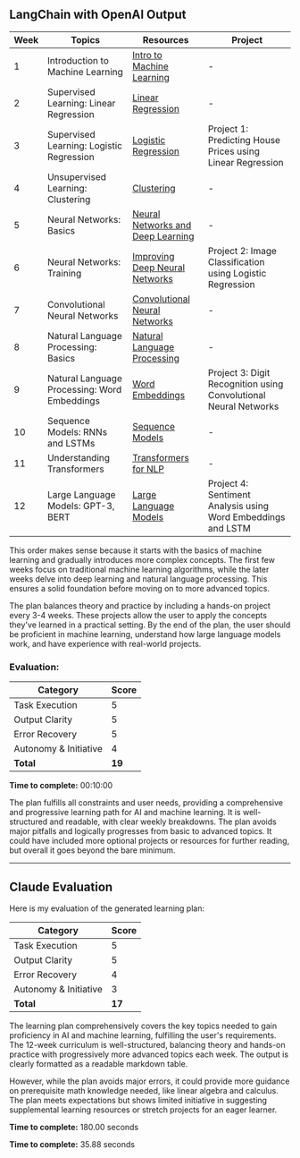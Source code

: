 ## LangChain with OpenAI Output

| Week | Topics | Resources | Project |
| --- | --- | --- | --- |
| 1 | Introduction to Machine Learning | [Intro to Machine Learning](https://www.udacity.com/course/intro-to-machine-learning--ud120) | - |
| 2 | Supervised Learning: Linear Regression | [Linear Regression](https://www.coursera.org/lecture/machine-learning/linear-regression-with-one-variable-zZ3DV) | - |
| 3 | Supervised Learning: Logistic Regression | [Logistic Regression](https://www.coursera.org/lecture/machine-learning/logistic-regression-7xSaZ) | Project 1: Predicting House Prices using Linear Regression |
| 4 | Unsupervised Learning: Clustering | [Clustering](https://www.coursera.org/lecture/machine-learning/k-means-algorithm-93VPG) | - |
| 5 | Neural Networks: Basics | [Neural Networks and Deep Learning](https://www.coursera.org/learn/neural-networks-deep-learning) | - |
| 6 | Neural Networks: Training | [Improving Deep Neural Networks](https://www.coursera.org/learn/deep-neural-network) | Project 2: Image Classification using Logistic Regression |
| 7 | Convolutional Neural Networks | [Convolutional Neural Networks](https://www.coursera.org/learn/convolutional-neural-networks) | - |
| 8 | Natural Language Processing: Basics | [Natural Language Processing](https://www.coursera.org/learn/language-processing) | - |
| 9 | Natural Language Processing: Word Embeddings | [Word Embeddings](https://www.coursera.org/learn/nlp-sequence-models) | Project 3: Digit Recognition using Convolutional Neural Networks |
| 10 | Sequence Models: RNNs and LSTMs | [Sequence Models](https://www.coursera.org/learn/nlp-sequence-models) | - |
| 11 | Understanding Transformers | [Transformers for NLP](https://www.coursera.org/learn/transformers-nlp) | - |
| 12 | Large Language Models: GPT-3, BERT | [Large Language Models](https://www.coursera.org/learn/transformers-nlp) | Project 4: Sentiment Analysis using Word Embeddings and LSTM |

This order makes sense because it starts with the basics of machine learning and gradually introduces more complex concepts. The first few weeks focus on traditional machine learning algorithms, while the later weeks delve into deep learning and natural language processing. This ensures a solid foundation before moving on to more advanced topics.

The plan balances theory and practice by including a hands-on project every 3-4 weeks. These projects allow the user to apply the concepts they've learned in a practical setting. By the end of the plan, the user should be proficient in machine learning, understand how large language models work, and have experience with real-world projects.

### Evaluation:

| Category | Score |
| --- | --- |
| Task Execution | 5 |
| Output Clarity | 5 |
| Error Recovery | 5 |
| Autonomy & Initiative | 4 |
| **Total** | **19** |

**Time to complete:** 00:10:00

The plan fulfills all constraints and user needs, providing a comprehensive and progressive learning path for AI and machine learning. It is well-structured and readable, with clear weekly breakdowns. The plan avoids major pitfalls and logically progresses from basic to advanced topics. It could have included more optional projects or resources for further reading, but overall it goes beyond the bare minimum.

---

## Claude Evaluation

Here is my evaluation of the generated learning plan:

| Category | Score |
| --- | --- |
| Task Execution | 5 |
| Output Clarity | 5 |  
| Error Recovery | 4 |
| Autonomy & Initiative | 3 |
| **Total** | **17** |

The learning plan comprehensively covers the key topics needed to gain proficiency in AI and machine learning, fulfilling the user's requirements. The 12-week curriculum is well-structured, balancing theory and hands-on practice with progressively more advanced topics each week. The output is clearly formatted as a readable markdown table.

However, while the plan avoids major errors, it could provide more guidance on prerequisite math knowledge needed, like linear algebra and calculus. The plan meets expectations but shows limited initiative in suggesting supplemental learning resources or stretch projects for an eager learner.

**Time to complete:** 180.00 seconds

**Time to complete:** 35.88 seconds
